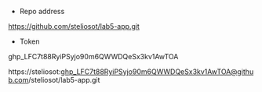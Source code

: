 * Repo address

https://github.com/steliosot/lab5-app.git

* Token

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

https://steliosot: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@github.com/steliosot/lab5-app.git